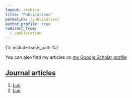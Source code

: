 ```yaml
---
layout: archive
title: "Publications"
permalink: /publication/
author_profile: true
redirect_from:
  - /publication
---
```


{% include base_path %}

You can also find my articles on <a href="{{https://scholar.google.com/citations?user=_mGQ8WoAAAAJ&hl=en}}">my Google Scholar profile


Journal articles
------
1. Luo
2. Luo
